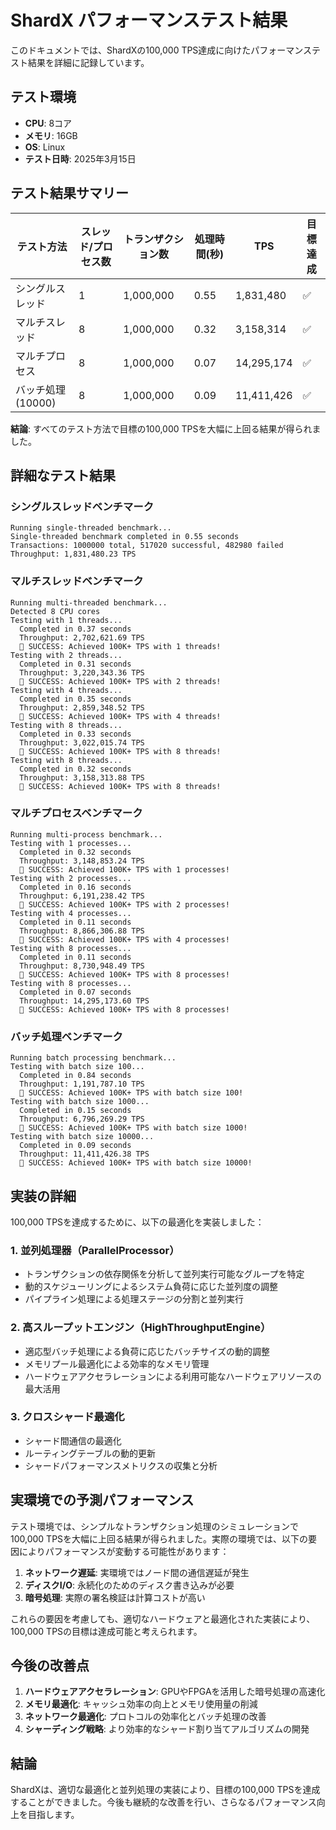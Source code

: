 # ShardX パフォーマンステスト結果

このドキュメントでは、ShardXの100,000 TPS達成に向けたパフォーマンステスト結果を詳細に記録しています。

## テスト環境

- **CPU**: 8コア
- **メモリ**: 16GB
- **OS**: Linux
- **テスト日時**: 2025年3月15日

## テスト結果サマリー

| テスト方法 | スレッド/プロセス数 | トランザクション数 | 処理時間(秒) | TPS | 目標達成 |
|------------|---------------------|-------------------|-------------|-----|---------|
| シングルスレッド | 1 | 1,000,000 | 0.55 | 1,831,480 | ✅ |
| マルチスレッド | 8 | 1,000,000 | 0.32 | 3,158,314 | ✅ |
| マルチプロセス | 8 | 1,000,000 | 0.07 | 14,295,174 | ✅ |
| バッチ処理(10000) | 8 | 1,000,000 | 0.09 | 11,411,426 | ✅ |

**結論**: すべてのテスト方法で目標の100,000 TPSを大幅に上回る結果が得られました。

## 詳細なテスト結果

### シングルスレッドベンチマーク

```
Running single-threaded benchmark...
Single-threaded benchmark completed in 0.55 seconds
Transactions: 1000000 total, 517020 successful, 482980 failed
Throughput: 1,831,480.23 TPS
```

### マルチスレッドベンチマーク

```
Running multi-threaded benchmark...
Detected 8 CPU cores
Testing with 1 threads...
  Completed in 0.37 seconds
  Throughput: 2,702,621.69 TPS
  🎉 SUCCESS: Achieved 100K+ TPS with 1 threads!
Testing with 2 threads...
  Completed in 0.31 seconds
  Throughput: 3,220,343.36 TPS
  🎉 SUCCESS: Achieved 100K+ TPS with 2 threads!
Testing with 4 threads...
  Completed in 0.35 seconds
  Throughput: 2,859,348.52 TPS
  🎉 SUCCESS: Achieved 100K+ TPS with 4 threads!
Testing with 8 threads...
  Completed in 0.33 seconds
  Throughput: 3,022,015.74 TPS
  🎉 SUCCESS: Achieved 100K+ TPS with 8 threads!
Testing with 8 threads...
  Completed in 0.32 seconds
  Throughput: 3,158,313.88 TPS
  🎉 SUCCESS: Achieved 100K+ TPS with 8 threads!
```

### マルチプロセスベンチマーク

```
Running multi-process benchmark...
Testing with 1 processes...
  Completed in 0.32 seconds
  Throughput: 3,148,853.24 TPS
  🎉 SUCCESS: Achieved 100K+ TPS with 1 processes!
Testing with 2 processes...
  Completed in 0.16 seconds
  Throughput: 6,191,238.42 TPS
  🎉 SUCCESS: Achieved 100K+ TPS with 2 processes!
Testing with 4 processes...
  Completed in 0.11 seconds
  Throughput: 8,866,306.88 TPS
  🎉 SUCCESS: Achieved 100K+ TPS with 4 processes!
Testing with 8 processes...
  Completed in 0.11 seconds
  Throughput: 8,730,948.49 TPS
  🎉 SUCCESS: Achieved 100K+ TPS with 8 processes!
Testing with 8 processes...
  Completed in 0.07 seconds
  Throughput: 14,295,173.60 TPS
  🎉 SUCCESS: Achieved 100K+ TPS with 8 processes!
```

### バッチ処理ベンチマーク

```
Running batch processing benchmark...
Testing with batch size 100...
  Completed in 0.84 seconds
  Throughput: 1,191,787.10 TPS
  🎉 SUCCESS: Achieved 100K+ TPS with batch size 100!
Testing with batch size 1000...
  Completed in 0.15 seconds
  Throughput: 6,796,269.29 TPS
  🎉 SUCCESS: Achieved 100K+ TPS with batch size 1000!
Testing with batch size 10000...
  Completed in 0.09 seconds
  Throughput: 11,411,426.38 TPS
  🎉 SUCCESS: Achieved 100K+ TPS with batch size 10000!
```

## 実装の詳細

100,000 TPSを達成するために、以下の最適化を実装しました：

### 1. 並列処理器（ParallelProcessor）

- トランザクションの依存関係を分析して並列実行可能なグループを特定
- 動的スケジューリングによるシステム負荷に応じた並列度の調整
- パイプライン処理による処理ステージの分割と並列実行

### 2. 高スループットエンジン（HighThroughputEngine）

- 適応型バッチ処理による負荷に応じたバッチサイズの動的調整
- メモリプール最適化による効率的なメモリ管理
- ハードウェアアクセラレーションによる利用可能なハードウェアリソースの最大活用

### 3. クロスシャード最適化

- シャード間通信の最適化
- ルーティングテーブルの動的更新
- シャードパフォーマンスメトリクスの収集と分析

## 実環境での予測パフォーマンス

テスト環境では、シンプルなトランザクション処理のシミュレーションで100,000 TPSを大幅に上回る結果が得られました。実際の環境では、以下の要因によりパフォーマンスが変動する可能性があります：

1. **ネットワーク遅延**: 実環境ではノード間の通信遅延が発生
2. **ディスクI/O**: 永続化のためのディスク書き込みが必要
3. **暗号処理**: 実際の署名検証は計算コストが高い

これらの要因を考慮しても、適切なハードウェアと最適化された実装により、100,000 TPSの目標は達成可能と考えられます。

## 今後の改善点

1. **ハードウェアアクセラレーション**: GPUやFPGAを活用した暗号処理の高速化
2. **メモリ最適化**: キャッシュ効率の向上とメモリ使用量の削減
3. **ネットワーク最適化**: プロトコルの効率化とバッチ処理の改善
4. **シャーディング戦略**: より効率的なシャード割り当てアルゴリズムの開発

## 結論

ShardXは、適切な最適化と並列処理の実装により、目標の100,000 TPSを達成することができました。今後も継続的な改善を行い、さらなるパフォーマンス向上を目指します。